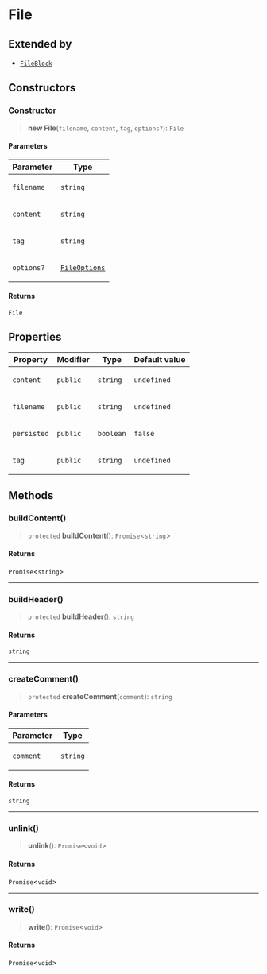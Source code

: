 # File

## Extended by

- [`FileBlock`](FileBlock.md)

## Constructors

### Constructor

> **new File**(`filename`, `content`, `tag`, `options?`): `File`

#### Parameters

<table>
<thead>
<tr>
<th>Parameter</th>
<th>Type</th>
</tr>
</thead>
<tbody>
<tr>
<td>

`filename`

</td>
<td>

`string`

</td>
</tr>
<tr>
<td>

`content`

</td>
<td>

`string`

</td>
</tr>
<tr>
<td>

`tag`

</td>
<td>

`string`

</td>
</tr>
<tr>
<td>

`options?`

</td>
<td>

[`FileOptions`](../interfaces/FileOptions.md)

</td>
</tr>
</tbody>
</table>

#### Returns

`File`

## Properties

<table>
<thead>
<tr>
<th>Property</th>
<th>Modifier</th>
<th>Type</th>
<th>Default value</th>
</tr>
</thead>
<tbody>
<tr>
<td>

<a id="content"></a> `content`

</td>
<td>

`public`

</td>
<td>

`string`

</td>
<td>

`undefined`

</td>
</tr>
<tr>
<td>

<a id="filename"></a> `filename`

</td>
<td>

`public`

</td>
<td>

`string`

</td>
<td>

`undefined`

</td>
</tr>
<tr>
<td>

<a id="persisted"></a> `persisted`

</td>
<td>

`public`

</td>
<td>

`boolean`

</td>
<td>

`false`

</td>
</tr>
<tr>
<td>

<a id="tag"></a> `tag`

</td>
<td>

`public`

</td>
<td>

`string`

</td>
<td>

`undefined`

</td>
</tr>
</tbody>
</table>

## Methods

### buildContent()

> `protected` **buildContent**(): `Promise`\<`string`\>

#### Returns

`Promise`\<`string`\>

---

### buildHeader()

> `protected` **buildHeader**(): `string`

#### Returns

`string`

---

### createComment()

> `protected` **createComment**(`comment`): `string`

#### Parameters

<table>
<thead>
<tr>
<th>Parameter</th>
<th>Type</th>
</tr>
</thead>
<tbody>
<tr>
<td>

`comment`

</td>
<td>

`string`

</td>
</tr>
</tbody>
</table>

#### Returns

`string`

---

### unlink()

> **unlink**(): `Promise`\<`void`\>

#### Returns

`Promise`\<`void`\>

---

### write()

> **write**(): `Promise`\<`void`\>

#### Returns

`Promise`\<`void`\>
